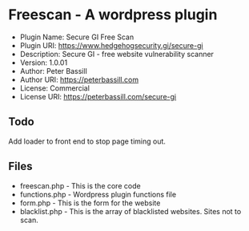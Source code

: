 # Freescan - A wordpress plugin

 * Plugin Name: Secure GI Free Scan
 * Plugin URI:  https://www.hedgehogsecurity.gi/secure-gi
 * Description: Secure GI - free website vulnerability scanner
 * Version:     1.0.01
 * Author:      Peter Bassill
 * Author URI:  https://peterbassill.com
 * License:     Commercial
 * License URI: https://peterbassill.com/secure-gi

## Todo
Add loader to front end to stop page timing out.

## Files
 * freescan.php - This is the core code
 * functions.php - Wordpress plugin functions file
 * form.php - This is the form for the website
 * blacklist.php - This is the array of blacklisted websites. Sites not to scan.
